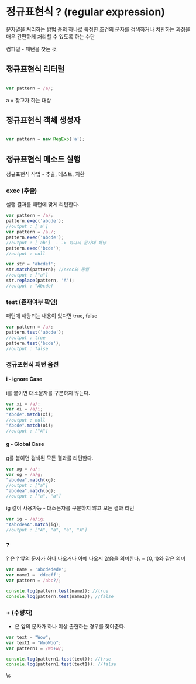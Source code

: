 # 정규표현식 ? (regular expression)

문자열을 처리하는 방법 중의 하나로 특정한 조건의 문자를 검색하거나 치환하는 과정을 매우 간편하게 처리할 수 있도록 하는 수단

컴파일 - 패턴을 찾는 것

## 정규표현식 리터럴
```javascript

var pattern = /a/;

```
a = 찾고자 하는 대상 

## 정규표현식 객체 생성자

```javascript

var pattern = new RegExp('a');

```

## 정규표현식 메소드 실행

정규표현식 작업 - 추출, 테스트, 치환

### exec (추출)

실행 결과를 패턴에 맞게 리턴한다.

```javascript
var pattern = /a/;
pattern.exec('abcde');
//output : ['a']
var pattern = /a./;
pattern.exec('abcde');
//output : ['ab']  . -> 하나의 문자에 해당 
pattern.exec('bcde');
//output : null

var str = 'abcdef';
str.match(pattern); //exec와 동일
//output : ["a"]
str.replace(pattern, 'A');
//output : "Abcdef
```

### test (존재여부 확인)

패턴에 해당되는 내용이 있다면 true, false

```javascript
var pattern = /a/;
pattern.test('abcde');
//output : true
pattern.test('bcde');
//output : false
```

### 정규포현식 패턴 옵션

#### i - ignore Case

i를 붙이면 대소문자를 구분하지 않는다.

```javascript
var xi = /a/;
var oi = /a/i;
"Abcde".match(xi);
//output : null
"Abcde".match(oi);
//output : ["A"]
```

#### g - Global Case

g를 붙이면 검색된 모든 결과를 리턴한다.
```javascript
var xg = /a/;
var og = /a/g;
"abcdea".match(xg);
//output : ["a"]
"abcdea".match(og);
//output : ["a", "a"]
```

ig 같이 사용가능 - 대소문자를 구분하지 않고 모든 결과 리턴
```javascript
var ig = /a/ig;
"AabcdeaA".match(ig);
//output : ["A", "a", "a", "A"]
```






### ?

? 은 ? 앞의 문자가 하나 나오거나 아예 나오지 않음을 의미한다. = {0, 1}와 같은 의미

```javascript
var name = 'abcdedede';
var name1 = 'ddeeff';
var pattern = /abc?/;

console.log(pattern.test(name)); //true
console.log(pattern.test(name1)); //false
```

### + (수량자)

+ 은 앞의 문자가 하나 이상 출현하는 경우를 찾아준다.

```javascript
var text = "Wow";
var text1 = "WooWoo";
var pattern1 = /Wo+w/;

console.log(pattern1.test(text)); //true
console.log(pattern1.test(text1)); //false
```


\s 


